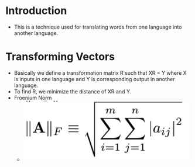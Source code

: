 # Introduction
* This is a technique used for translating words from one language into another language.

# Transforming Vectors
* Basically we define a transformation matrix R such that XR = Y where X is inputs in one language and Y is corresponding output in another language.
* To find R, we minimize the distance of XR and Y.
* Froenium Norm
    * ![](./assets/images/2022-06-27-21-38-45.png)